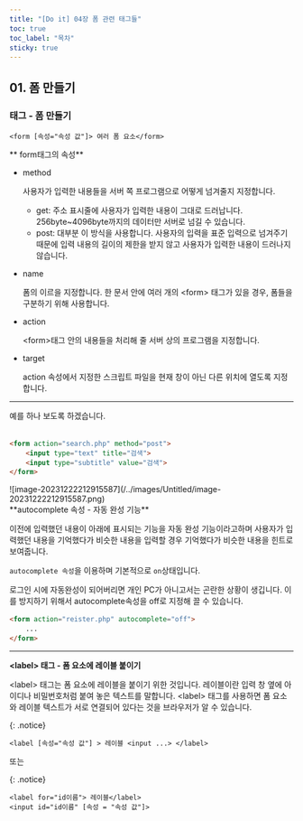 ```yaml
---
title: "[Do it] 04장 폼 관련 태그들"
toc: true
toc_label: "목차"
sticky: true
---
```


## 01. 폼 만들기

### <form>태그 - 폼 만들기

`<form [속성="속성 값"]> 여러 폼 요소</form>`

** form태그의 속성**

- method

  사용자가 입력한 내용들을 서버 쪽 프로그램으로 어떻게 넘겨줄지 지정합니다.

  - get: 주소 표시줄에 사용자가 입력한 내용이 그대로 드러납니다.
    256byte~4096byte까지의 데이터만 서버로 넘길 수 있습니다.
  - post: 대부분 이 방식을 사용합니다. 사용자의 입력을 표준 입력으로 넘겨주기 때문에 <span class="hlm">입력 내용의 길이의 제한을 받지 않고</span> 사용자가 입력한 내용이 드러나지 않습니다.

- name

  폼의 이르을 지정합니다. 한 문서 안에 여러 개의 \<form> 태그가 있을 경우, 폼들을 구분하기 위해 사용합니다.

- action

  \<form>태그 안의 내용들을 처리해 줄 서버 상의 프로그램을 지정합니다.

- target

  action 속성에서 지정한 스크립트 파일을 현재 창이 아닌 다른 위치에 열도록 지정합니다.

---

예를 하나 보도록 하겠습니다.

```html
	
<form action="search.php" method="post">
    <input type="text" title="검색">
    <input type="subtitle" value="검색">
</form>    
```



<div class="notice">![image-20231222212915587](/../images/Untitled/image-20231222212915587.png)
</div>    
**autocomplete 속성 - 자동 완성 기능**

이전에 입력했던 내용이 아래에 표시되는 기능을 <span class="hlm">자동 완성 기능</span>이라고하며 사용자가 입력했던 내용을 기억했다가 비슷한 내용을 입력할 경우 기억했다가 비슷한 내용을 힌트로 보여줍니다. 

`autocomplete 속성`을 이용하며 기본적으로 `on`상태입니다. 

로그인 시에 자동완성이 되어버리면 개인 PC가 아니고서는 곤란한 상황이 생깁니다. 이를 방지하기 위해서 autocomplete속성을 off로 지정해 끌 수 있습니다.

```html
<form action="reister.php" autocomplete="off">
    ...
</form>
```

---

**\<label> 태그 -  폼 요소에 레이블 붙이기**

\<label> 태그는 폼 요소에 레이블을 붙이기 위한 것입니다. 레이블이란 입력 창 옆에 아이디나 비밀번호처럼 붙여 놓은 텍스트를 말합니다. \<label> 태그를 사용하면 폼 요소와 레이블 텍스트가 서로 연결되어 있다는 것을 브라우저가 알 수 있습니다.

{: .notice}

`<label [속성="속성 값"] > 레이블 <input ...> </label>`

또는

{: .notice}

`<label for="id이름"> 레이블</label>`<br/>`<input id="id이름" [속성 = "속성 값"]>`